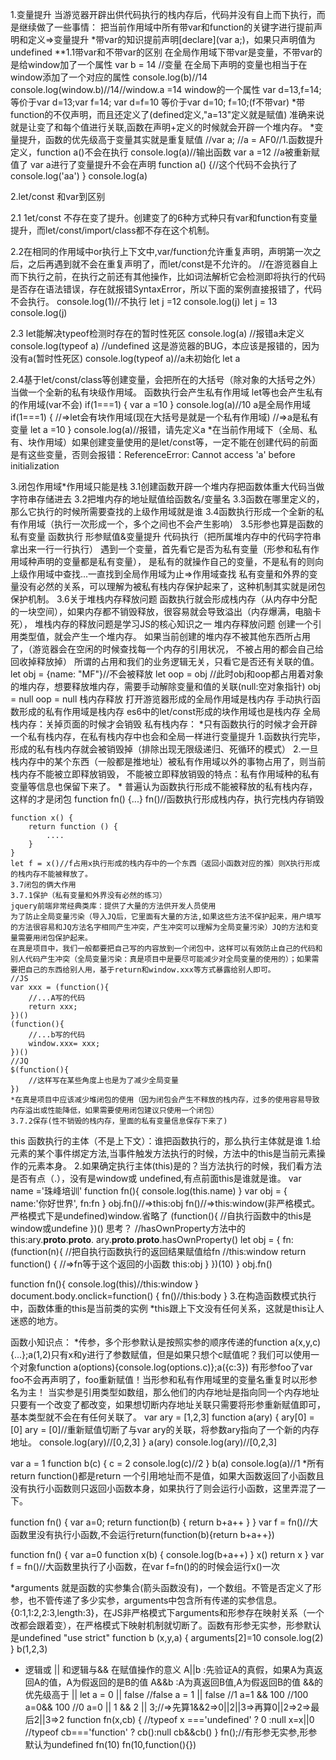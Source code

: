 1.变量提升
当游览器开辟出供代码执行的栈内存后，代码并没有自上而下执行，而是继续做了一些事情：
把当前作用域中所有带var和function的关键字进行提前声明和定义=>变量提升
*带var的知识提前声明[declare](var a;)，如果只声明值为undefined
**1.1带var和不带var的区别 
在全局作用域下带var是变量，不带var的是给window加了一个属性
var b = 14 //变量 在全局下声明的变量也相当于在window添加了一个对应的属性
console.log(b)//14
console.log(window.b)//14//window.a =14 window的一个属性
var d=13,f=14;等价于var d=13;var f=14;
var d=f=10 等价于var d=10; f=10;(f不带var)
*带function的不仅声明，而且还定义了(defined定义,"a=13"定义就是赋值) 准确来说就是让变了和每个值进行关联,函数在声明+定义的时候就会开辟一个堆内存。
*变量提升，函数的优先级高于变量其实就是重复赋值
//var a;
//a = AF0//1.函数提升 定义，function a()不会在执行
console.log(a)//输出函数
var a =12 //a被重新赋值了 var a进行了变量提升不会在声明
function a() {//这个代码不会执行了
    console.log('aa')
}
console.log(a)


2.let/const 和var到区别

2.1 1et/const 不存在变了提升。创建变了的6种方式种只有var和function有变量提升，而let/const/import/class都不存在这个机制。

2.2在相同的作用域中or执行上下文中,var/function允许重复声明，声明第一次之后，之后再遇到就不会在重复声明了，而let/const是不允许的。
//在游览器自上而下执行之前，在执行之前还有其他操作，比如词法解析它会检测即将执行的代码是否存在语法错误，存在就报错SyntaxError，所以下面的案例直接报错了，代码不会执行。
console.log(1)//不执行
let j =12 
console.log(j)
let j = 13 
console.log(j)

2.3 let能解决typeof检测时存在的暂时性死区
console.log(a) //报错a未定义
console.log(typeof a) //undefined 这是游览器的BUG，本应该是报错的，因为没有a(暂时性死区)
console.log(typeof a)//a未初始化
let a 

2.4基于let/const/class等创建变量，会把所在的大括号（除对象的大括号之外）当做一个全新的私有块级作用域。
函数执行会产生私有作用域
let等也会产生私有的作用域(var不会)
if(1===1) {
    var a =10
}
console.log(a)//10 a是全局作用域
if(1===1) {
    //=>let会有块作用域(现在大括号是就是一个私有作用域)
    //=>a是私有变量
    let a =10
}
console.log(a)//报错，请先定义a
*在当前作用域下（全局、私有、块作用域）如果创建变量使用的是let/const等，一定不能在创建代码的前面是有这些变量，否则会报错：ReferenceError: Cannot access 'a' before initialization

3.闭包作用域*作用域只能是栈
3.1创建函数开辟一个堆内存把函数体重大代码当做字符串存储进去
3.2把堆内存的地址赋值给函数名/变量名
3.3函数在哪里定义的，那么它执行的时候所需要查找的上级作用域就是谁
3.4函数执行形成一个全新的私有作用域（执行一次形成一个，多个之间也不会产生影响）
3.5形参也算是函数的私有变量
函数执行
形参赋值&变量提升
代码执行（把所属堆内存中的代码字符串拿出来一行一行执行）
遇到一个变量，首先看它是否为私有变量（形参和私有作用域种声明的变量都是私有变量），
是私有的就操作自己的变量，不是私有的则向上级作用域中查找...一直找到全局作用域为止=>作用域查找
私有变量和外界的变量没有必然的关系，可以理解为被私有栈内存保护起来了，这种机制其实就是闭包保护机制。
3.6关于堆栈内存释放问题
函数执行就会形成栈内存（从内存中分配的一块空间），如果内存都不销毁释放，很容易就会导致溢出（内存爆满，电脑卡死），
堆栈内存的释放问题是学习JS的核心知识之一 
    堆内存释放问题
    创建一个引用类型值，就会产生一个堆内存。
    如果当前创建的堆内存不被其他东西所占用了，（游览器会在空闲的时候查找每一个内存的引用状况，
    不被占用的都会自己给回收掉释放掉）
    所谓的占用和我们的业务逻辑无关，只看它是否还有关联的值。
    let obj = {name: "MF"}//不会被释放
    let oop = obj //此时obj和oop都占用着对象的堆内存，想要释放堆内存，需要手动解除变量和值的关联(null:空对象指针)
    obj = null 
    oop = null 
    栈内存释放
    打开游览器形成的全局作用域是栈内存
    手动执行函数形成的私有作用域是栈内存
    es6中的let/const形成的块作用域也是栈内存
    全局栈内存：关掉页面的时候才会销毁
    私有栈内存：
    *只有函数执行的时候才会开辟一个私有栈内存，在私有栈内存中也会和全局一样进行变量提升
    1.函数执行完毕，形成的私有栈内存就会被销毁掉（排除出现无限级递归、死循环的模式）
    2.一旦栈内存中的某个东西（一般都是推地址）被私有作用域以外的事物占用了，则当前栈内存不能被立即释放销毁，
    不能被立即释放销毁的特点：私有作用域种的私有变量等信息也保留下来了。
    * 普遍认为函数执行形成不能被释放的私有栈内存，这样的才是闭包
    function fn() {...}
    fn()//函数执行形成栈内存，执行完栈内存销毁
    
    function x() {
        return function () {
            ....
        }
    }
    let f = x()//f占用x执行形成的栈内存中的一个东西（返回小函数对应的推）则X执行形成的栈内存不能被释放了。
    3.7闭包的俩大作用
    3.7.1保护（私有变量和外界没有必然的练习）
    jquery前端非常经典类库：提供了大量的方法供开发人员使用
    为了防止全局变量污染（导入JQ后，它里面有大量的方法,如果这些方法不保护起来，用户填写的方法很容易和JQ方法名字相同产生冲突，产生冲突可以理解为全局变量污染）JQ的方法和变量需要用闭包保护起来。
    在真是项目中，我们一般都要把自己写的内容放到一个闭包中，这样可以有效防止自己的代码和别人代码产生冲突（全局变量污染：真是项目中是要尽可能减少对全局变量的使用的）；如果需要把自己的东西给别人用，基于return和window.xxx等方式暴露给别人即可。
    //JS
    var xxx = (function(){
        //...A写的代码
        return xxx;
    })()
    (function(){
        //...b写的代码
        window.xxx= xxx;
    })()
    //JQ
    $(function(){
        //这样写在某些角度上也是为了减少全局变量
    })
    *在真是项目中应该减少堆闭包的使用（因为闭包会产生不释放的栈内存，过多的使用容易导致内存溢出或性能降低，如果需要使用闭包建议只使用一个闭包）
    3.7.2保存(性不销毁的栈内存，里面的私有变量信息保存下来了)
   
this
函数执行的主体（不是上下文）：谁把函数执行的，那么执行主体就是谁
1.给元素的某个事件绑定方法,当事件触发方法执行的时候，方法中的this是当前元素操作的元素本身。
2.如果确定执行主体(this)是的？当方法执行的时候，我们看方法是否有点（.），没有是window或
undefined,有点前面this是谁就是谁。
var name ='珠峰培训'
function fn(){
    console.log(this.name)
}
var obj = {
    name:'你好世界',
    fn:fn
}
obj.fn()//=>this:obj
fn()//=>this:window(非严格模式。严格模式下是undefined)window.省略了
(function(){
//自执行函数中的this是window或undefine
})()
思考？
//hasOwnProperty方法中的this:ary.__proto__.__proto__.
ary.__proto__.__proto__.hasOwnProperty()
let obj = {
    fn:(function(n){
        //把自执行函数执行的返回结果赋值给fn
        //this:window
        return function() {
            //=>fn等于这个返回的小函数 this:obj
        }
    })(10)
}
obj.fn()

function fn(){
    console.log(this)//this:window
}
document.body.onclick=function() {
    fn()//this:body
}
3.在构造函数模式执行中，函数体重的this是当前类的实例
*this跟上下文没有任何关系，这就是this让人迷惑的地方。

函数小知识点：
*传参，多个形参默认是按照实参的顺序传递的function a(x,y,c){...};a(1,2)只有x和y进行了参数赋值，但是如果只想个c赋值呢？我们可以使用一个对象function a(options){console.log(options.c)};a({c:3})
有形参foo了var foo不会再声明了，foo重新赋值！当形参和私有作用域里的变量名重复时以形参名为主！
当实参是引用类型如数组，那么他们的内存地址是指向同一个内存地址只要有一个改变了都改变，如果想切断内存地址关联只需要将形参重新赋值即可，基本类型就不会在有任何关联了。
var ary = [1,2,3]
function a(ary) {
    ary[0] = [0]
    ary = [0]//重新赋值切断了与var ary的关联，将参数ary指向了一个新的内存地址。
console.log(ary)//[0,2,3]
}
a(ary)
console.log(ary)//[0,2,3]

var a = 1
function b(c) {
    c = 2 
    console.log(c)//2
}
b(a)
console.log(a)//1
*所有return function()都是return 一个引用地址而不是值，如果大函数返回了小函数且没有执行小函数则只返回小函数本身，如果执行了则会运行小函数，这里弄混了一下。

function fn() {
    var a=0;
    return function(b) {
        return b+a++
    }
}
var f = fn()//大函数里没有执行小函数,不会运行return(function(b){return b+a++})

function fn() {
    var a=0
     function x(b) {
        console.log(b+a++)
    }
    x()
    return x
}
var f = fn()//大函数里执行了小函数，在var f=fn()的的时候会运行x()一次

*arguments 就是函数的实参集合(箭头函数没有)，一个数组。不管是否定义了形参，也不管传递了多少实参，arguments中包含所有传递的实参信息。{0:1,1:2,2:3,length:3}，在JS非严格模式下arguments和形参存在映射关系（一个改都会跟着变），在严格模式下映射机制就切断了。函数有形参无实参，形参默认是undefined
"use strict"
function b (x,y,a) {
    arguments[2]=10
    console.log(2)
}
b(1,2,3)

* 逻辑或 || 和逻辑与&& 在赋值操作的意义
A||b :先验证A的真假，如果A为真返回A的值，A为假返回的是B的值
A&&b :A为真返回B值,A为假返回B的值
&&的优先级高于 ||
let a = 0 || false //false
a = 1 || false //1
a=1 && 100 //100
a=0&& 100 //0
a=0 || 1 && 2 || 3;//=>先算1&&2=>0||2||3=>再算0||2=>2=>最后2||3=>2
function fn(x,cb) {
    //typeof x ==='undefined' ? 0 :null
    x=x||0
    //typeof cb==='function' ? cb():null
    cb&&cb()
}
fn();//有形参无实参,形参默认为undefined
fn(10)
fn(10,function(){})

